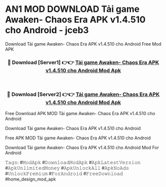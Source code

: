 # AN1 MOD DOWNLOAD Tải game Awaken- Chaos Era APK v1.4.510 cho Android - jceb3
Download Tải game Awaken- Chaos Era APK v1.4.510 cho Android Free Mod APK

<div align="center">
<h3>🔴 Download [Server1] 👉👉 <a href="https://apk-comot.site?title=Tải_game_Awaken-_Chaos_Era_APK_v1.4.510_cho_Android">Tải game Awaken- Chaos Era APK v1.4.510 cho Android Mod Apk</a></h3><br>

<h3>🔴 Download [Server2] 👉👉 <a href="https://apk-comot.site?title=Tải_game_Awaken-_Chaos_Era_APK_v1.4.510_cho_Android">Tải game Awaken- Chaos Era APK v1.4.510 cho Android Mod Apk</a></h3>
</div>


Free Download APK MOD Tải game Awaken- Chaos Era APK v1.4.510 cho Android

Download Tải game Awaken- Chaos Era APK v1.4.510 cho Android 

Free APK MOD Tải game Awaken- Chaos Era APK v1.4.510 cho Android 

Download Tải game Awaken- Chaos Era APK v1.4.510 cho Android Mod For Android

𝚃𝚊𝚐𝚜: #𝙼𝚘𝚍𝙰𝚙𝚔 #𝙳𝚘𝚠𝚗𝚕𝚘𝚊𝚍𝙼𝚘𝚍𝙰𝚙𝚔 #𝙰𝚙𝚔𝙻𝚊𝚝𝚎𝚜𝚝𝚅𝚎𝚛𝚜𝚒𝚘𝚗 #𝙰𝚙𝚔𝚄𝚗𝚕𝚒𝚖𝚒𝚝𝚎𝚍𝙼𝚘𝚗𝚎𝚢 #𝙰𝚙𝚔𝚄𝚗𝚕𝚘𝚌𝚔𝙰𝚕𝚕 #𝙰𝚙𝚔𝙽𝚘𝙰𝚍𝚜 #𝚄𝚗𝚕𝚘𝚌𝚔𝙿𝚛𝚎𝚖𝚒𝚞𝚖 #𝙵𝚘𝚛𝙰𝚗𝚍𝚛𝚘𝚒𝚍 #𝙵𝚛𝚎𝚎𝙳𝚘𝚠𝚗𝚕𝚘𝚊𝚍 #home_design_mod_apk